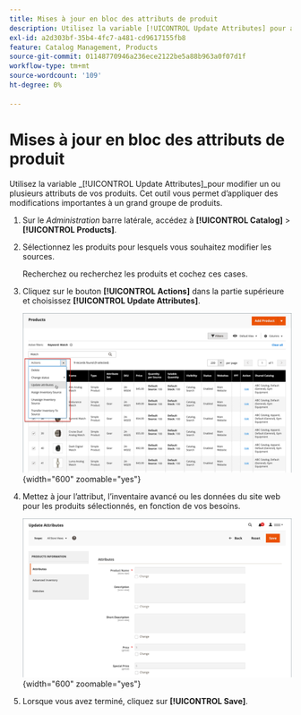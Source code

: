```yaml
---
title: Mises à jour en bloc des attributs de produit
description: Utilisez la variable [!UICONTROL Update Attributes] pour appliquer des modifications d’attribut à plusieurs produits.
exl-id: a2d303bf-35b4-4fc7-a481-cd9617155fb8
feature: Catalog Management, Products
source-git-commit: 01148770946a236ece2122be5a88b963a0f07d1f
workflow-type: tm+mt
source-wordcount: '109'
ht-degree: 0%

---
```


# Mises à jour en bloc des attributs de produit

Utilisez la variable _[!UICONTROL Update Attributes]_pour modifier un ou plusieurs attributs de vos produits. Cet outil vous permet d’appliquer des modifications importantes à un grand groupe de produits.

1. Sur le _Administration_ barre latérale, accédez à **[!UICONTROL Catalog]** > **[!UICONTROL Products]**.

1. Sélectionnez les produits pour lesquels vous souhaitez modifier les sources.

   Recherchez ou recherchez les produits et cochez ces cases.

1. Cliquez sur le bouton **[!UICONTROL Actions]** dans la partie supérieure et choisissez **[!UICONTROL Update Attributes]**.

   ![Sélectionner les produits à mettre à jour](./assets/bulk-product-updating-action.png){width="600" zoomable="yes"}

1. Mettez à jour l’attribut, l’inventaire avancé ou les données du site web pour les produits sélectionnés, en fonction de vos besoins.

   ![Mise à jour en bloc des attributs](./assets/bulk-product-attribute-update.png){width="600" zoomable="yes"}

1. Lorsque vous avez terminé, cliquez sur **[!UICONTROL Save]**.
